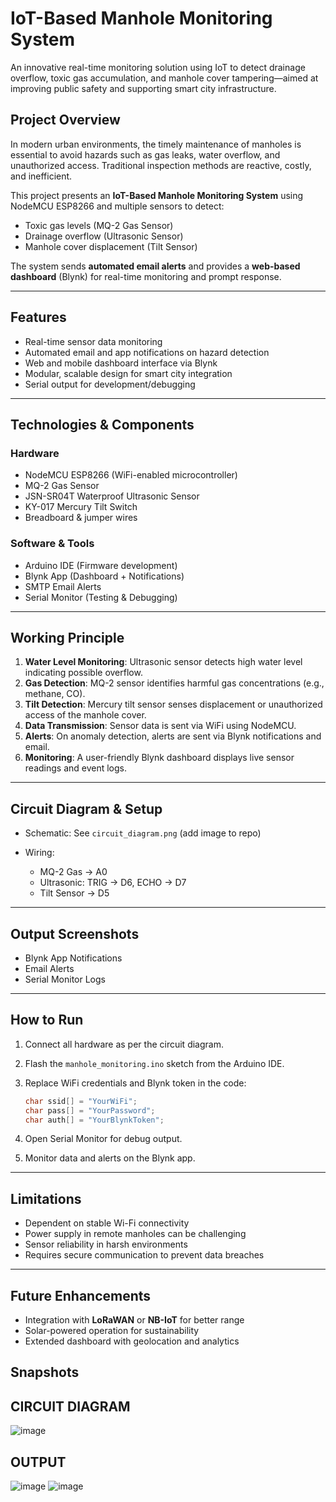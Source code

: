 #  IoT-Based Manhole Monitoring System

An innovative real-time monitoring solution using IoT to detect drainage overflow, toxic gas accumulation, and manhole cover tampering—aimed at improving public safety and supporting smart city infrastructure.


##  Project Overview

In modern urban environments, the timely maintenance of manholes is essential to avoid hazards such as gas leaks, water overflow, and unauthorized access. Traditional inspection methods are reactive, costly, and inefficient.

This project presents an **IoT-Based Manhole Monitoring System** using NodeMCU ESP8266 and multiple sensors to detect:

*  Toxic gas levels (MQ-2 Gas Sensor)
*  Drainage overflow (Ultrasonic Sensor)
*  Manhole cover displacement (Tilt Sensor)

The system sends **automated email alerts** and provides a **web-based dashboard** (Blynk) for real-time monitoring and prompt response.

---

##  Features

*  Real-time sensor data monitoring
*  Automated email and app notifications on hazard detection
*  Web and mobile dashboard interface via Blynk
*  Modular, scalable design for smart city integration
*  Serial output for development/debugging

---

##  Technologies & Components
###  Hardware

*  NodeMCU ESP8266 (WiFi-enabled microcontroller)
*  MQ-2 Gas Sensor
*  JSN-SR04T Waterproof Ultrasonic Sensor
*  KY-017 Mercury Tilt Switch
*  Breadboard & jumper wires

###  Software & Tools

* Arduino IDE (Firmware development)
* Blynk App (Dashboard + Notifications)
* SMTP Email Alerts
* Serial Monitor (Testing & Debugging)

---

##  Working Principle

1. **Water Level Monitoring**: Ultrasonic sensor detects high water level indicating possible overflow.
2. **Gas Detection**: MQ-2 sensor identifies harmful gas concentrations (e.g., methane, CO).
3. **Tilt Detection**: Mercury tilt sensor senses displacement or unauthorized access of the manhole cover.
4. **Data Transmission**: Sensor data is sent via WiFi using NodeMCU.
5. **Alerts**: On anomaly detection, alerts are sent via Blynk notifications and email.
6. **Monitoring**: A user-friendly Blynk dashboard displays live sensor readings and event logs.

---

## Circuit Diagram & Setup

* Schematic: See `circuit_diagram.png` (add image to repo)
* Wiring:

  * MQ-2 Gas → A0
  * Ultrasonic: TRIG → D6, ECHO → D7
  * Tilt Sensor → D5

---

##  Output Screenshots

*  Blynk App Notifications
*  Email Alerts
*  Serial Monitor Logs

---

##  How to Run

1. Connect all hardware as per the circuit diagram.
2. Flash the `manhole_monitoring.ino` sketch from the Arduino IDE.
3. Replace WiFi credentials and Blynk token in the code:

   ```cpp
   char ssid[] = "YourWiFi";
   char pass[] = "YourPassword";
   char auth[] = "YourBlynkToken";
   ```
4. Open Serial Monitor for debug output.
5. Monitor data and alerts on the Blynk app.

---

##  Limitations

*  Dependent on stable Wi-Fi connectivity
*  Power supply in remote manholes can be challenging
*  Sensor reliability in harsh environments
*  Requires secure communication to prevent data breaches

---

##  Future Enhancements

* Integration with **LoRaWAN** or **NB-IoT** for better range
* Solar-powered operation for sustainability
* Extended dashboard with geolocation and analytics

## Snapshots

## CIRCUIT DIAGRAM
![image](https://github.com/user-attachments/assets/ada9588d-b843-4403-ac6e-eed11e8e5894)

## OUTPUT
![image](https://github.com/user-attachments/assets/0fe72c93-1f0d-4a3b-b261-4fec2151ef7a)
![image](https://github.com/user-attachments/assets/44df5991-4066-4f26-b3d9-92c366271017)
